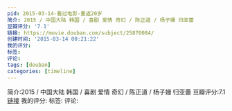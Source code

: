 ```yaml
---
pid: 2015-03-14-看过电影-重返20岁
简介: 2015 / 中国大陆 韩国 / 喜剧 爱情 奇幻 / 陈正道 / 杨子姗 归亚蕾
豆瓣评分: '7.1'
链接: https://movie.douban.com/subject/25870084/
创建时间: '2015-03-14 00:21:22'
我的评分:
标签:
评论:
tags: [douban]
categories: [timeline]
---
```

简介:2015 / 中国大陆 韩国 / 喜剧 爱情 奇幻 / 陈正道 / 杨子姗 归亚蕾
豆瓣评分:7.1
[链接](https://movie.douban.com/subject/25870084/)
我的评分:
标签:
评论:
